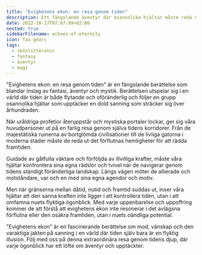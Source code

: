 ```yaml
---
title: "Evighetens ekon: en resa genom tiden"
description: Ett fängslande äventyr där osannolika hjältar måste reda ut uråldriga profetior och konfrontera illvilliga krafter över tidens korridorer för att rädda framtiden och upptäcka att verklig kraft ligger i att omfamna nuet.
date: 2022-10-17T07:07:09+02:00
nested: true
sidebarFilename: echoes-of-eternity
icon: fas gears
tags:
  - skönlitteratur
  - fantasy
  - äventyr
  - magi
---
```

"Evighetens ekon: en resa genom tiden" är en fängslande berättelse som blandar inslag av fantasi, äventyr och mystik. Berättelsen utspelar sig i en värld där tiden är både flytande och oföränderlig och följer en grupp osannolika hjältar som upptäcker en dold sanning som sträcker sig över århundraden.

När uråldriga profetior återuppstår och mystiska portaler lockar, ger sig våra huvudpersoner ut på en farlig resa genom själva tidens korridorer. Från de majestätiska ruinerna av bortglömda civilisationer till de livliga gatorna i moderna städer måste de reda ut det förflutnas hemligheter för att rädda framtiden.

Guidade av gåtfulla väktare och förföljda av illvilliga krafter, måste våra hjältar konfrontera sina egna rädslor och tvivel när de navigerar genom tidens ständigt föränderliga landskap. Längs vägen möter de allierade och motståndare, var och en med sina egna agendor och motiv.

Men när gränserna mellan dåtid, nutid och framtid suddas ut, inser våra hjältar att den sanna kraften inte ligger i att kontrollera tiden, utan i att omfamna nuets flyktiga ögonblick. Med varje uppenbarelse och uppoffring kommer de att förstå att evighetens ekon inte resonerar i det avlägsna förflutna eller den osäkra framtiden, utan i nuets oändliga potential.

"Evighetens ekon" är en fascinerande berättelse om mod, vänskap och den varaktiga jakten på sanning i en värld där tiden själv bara är en flyktig illusion. Följ med oss på denna extraordinära resa genom tidens djup, där varje ögonblick har ett löfte om äventyr och upptäckter.